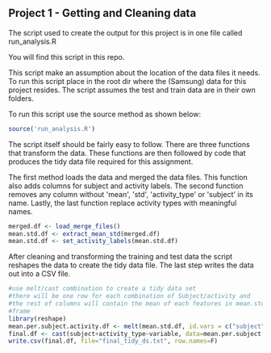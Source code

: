 ## Project 1 - Getting and Cleaning data

The script used to create the output for this project is in one file called
run_analysis.R

You will find this script in this repo.

This script make an assumption about the location of the data files it needs. To run this script place in the root dir where the (Samsung) data for this project resides. The script assumes the test and train data are in their own folders.

To run this script use the source method as shown below:

```r
source('run_analysis.R')
```

The script itself should be fairly easy to follow. There are three functions that transform the data. These functions
are then followed by code that produces the tidy data file required for this assignment.

The first method loads the data and merged the data files. This function also adds columns for subject and activity labels. The second function removes any column without 'mean', 'std', 'activity_type' or 'subject' in its name. Lastly, the last function replace activity types with meaningful names. 

```r
merged.df <- load_merge_files()
mean.std.df <- extract_mean_std(merged.df)
mean.std.df <- set_activity_labels(mean.std.df)
```

After cleaning and transforming the training and test data the script reshapes the data to create the tidy data file. The last step writes the data out into a CSV file.

```r
#use melt/cast combination to create a tidy data set
#there will be one row for each combination of Subject/activity and 
#the rest of columns will contain the mean of each features in mean.std.df data
#frame
library(reshape)
mean.per.subject.activity.df <- melt(mean.std.df, id.vars = c("subject", "activity_type"))
final.df <- cast(subject+activity_type~variable, data=mean.per.subject.activity.df, fun=mean)
write.csv(final.df, file="final_tidy_ds.txt", row.names=F)
```
